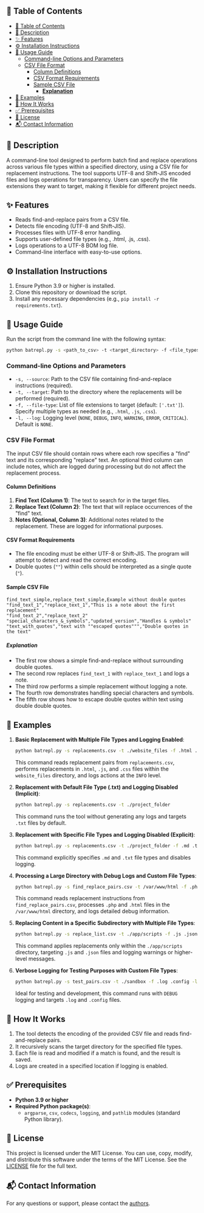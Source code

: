 ## 📖 Table of Contents

- [📖 Table of Contents](#-table-of-contents)
- [📝 Description](#-description)
- [✨ Features](#-features)
- [⚙️ Installation Instructions](#️-installation-instructions)
- [🚀 Usage Guide](#-usage-guide)
  - [Command-line Options and Parameters](#command-line-options-and-parameters)
  - [CSV File Format](#csv-file-format)
    - [Column Definitions](#column-definitions)
    - [CSV Format Requirements](#csv-format-requirements)
    - [Sample CSV File](#sample-csv-file)
      - [**Explanation**](#explanation)
- [📁 Examples](#-examples)
- [🔬 How It Works](#-how-it-works)
- [✅ Prerequisites](#-prerequisites)
- [📜 License](#-license)
- [📬 Contact Information](#-contact-information)

## 📝 Description

A command-line tool designed to perform batch find and replace operations across various file types within a specified directory, using a CSV file for replacement instructions. The tool supports UTF-8 and Shift-JIS encoded files and logs operations for transparency. Users can specify the file extensions they want to target, making it flexible for different project needs.

## ✨ Features

- Reads find-and-replace pairs from a CSV file.
- Detects file encoding (UTF-8 and Shift-JIS).
- Processes files with UTF-8 error handling.
- Supports user-defined file types (e.g., .html, .js, .css).
- Logs operations to a UTF-8 BOM log file.
- Command-line interface with easy-to-use options.

## ⚙️ Installation Instructions

1. Ensure Python 3.9 or higher is installed.
2. Clone this repository or download the script.
3. Install any necessary dependencies (e.g., `pip install -r requirements.txt`).

## 🚀 Usage Guide

Run the script from the command line with the following syntax:

```sh
python batrepl.py -s <path_to_csv> -t <target_directory> -f <file_types> -l <log_level>
```

### Command-line Options and Parameters

- `-s, --source`: Path to the CSV file containing find-and-replace instructions (required).
- `-t, --target`: Path to the directory where the replacements will be performed (required).
- `-f, --file-type`: List of file extensions to target (default: `['.txt']`). Specify multiple types as needed (e.g., `.html`, `.js`, `.css`).
- `-l, --log`: Logging level (`NONE`, `DEBUG`, `INFO`, `WARNING`, `ERROR`, `CRITICAL`). Default is `NONE`.

### CSV File Format

The input CSV file should contain rows where each row specifies a "find" text and its corresponding "replace" text. An optional third column can include notes, which are logged during processing but do not affect the replacement process.

#### Column Definitions

1. **Find Text (Column 1)**: The text to search for in the target files.
2. **Replace Text (Column 2)**: The text that will replace occurrences of the "find" text.
3. **Notes (Optional, Column 3)**: Additional notes related to the replacement. These are logged for informational purposes.

#### CSV Format Requirements

- The file encoding must be either UTF-8 or Shift-JIS. The program will attempt to detect and read the correct encoding.
- Double quotes (`""`) within cells should be interpreted as a single quote (`"`).

#### Sample CSV File

```csv
find_text_simple,replace_text_simple,Example without double quotes
"find_text_1","replace_text_1","This is a note about the first replacement"
"find_text_2","replace_text_2"
"special_characters_&_symbols","updated_version","Handles & symbols"
"text_with_quotes","text with ""escaped quotes""","Double quotes in the text"
```

##### **Explanation**

- The first row shows a simple find-and-replace without surrounding double quotes.
- The second row replaces `find_text_1` with `replace_text_1` and logs a note.
- The third row performs a simple replacement without logging a note.
- The fourth row demonstrates handling special characters and symbols.
- The fifth row shows how to escape double quotes within text using double double quotes.

## 📁 Examples

1. **Basic Replacement with Multiple File Types and Logging Enabled**:

    ```sh
    python batrepl.py -s replacements.csv -t ./website_files -f .html .js .css -l INFO
    ```

    This command reads replacement pairs from `replacements.csv`, performs replacements in `.html`, `.js`, and `.css` files within the `website_files` directory, and logs actions at the `INFO` level.

2. **Replacement with Default File Type (.txt) and Logging Disabled (Implicit)**:

    ```sh
    python batrepl.py -s replacements.csv -t ./project_folder
    ```

    This command runs the tool without generating any logs and targets `.txt` files by default.

3. **Replacement with Specific File Types and Logging Disabled (Explicit)**:

    ```sh
    python batrepl.py -s replacements.csv -t ./project_folder -f .md .txt -l NONE
    ```

    This command explicitly specifies `.md` and `.txt` file types and disables logging.

4. **Processing a Large Directory with Debug Logs and Custom File Types**:

    ```sh
    python batrepl.py -s find_replace_pairs.csv -t /var/www/html -f .php .html -l DEBUG
    ```

    This command reads replacement instructions from `find_replace_pairs.csv`, processes `.php` and `.html` files in the `/var/www/html` directory, and logs detailed debug information.

5. **Replacing Content in a Specific Subdirectory with Multiple File Types**:

    ```sh
    python batrepl.py -s replace_list.csv -t ./app/scripts -f .js .json -l WARNING
    ```

    This command applies replacements only within the `./app/scripts` directory, targeting `.js` and `.json` files and logging warnings or higher-level messages.

6. **Verbose Logging for Testing Purposes with Custom File Types**:

    ```sh
    python batrepl.py -s test_pairs.csv -t ./sandbox -f .log .config -l DEBUG
    ```

    Ideal for testing and development, this command runs with `DEBUG` logging and targets `.log` and `.config` files.

## 🔬 How It Works

1. The tool detects the encoding of the provided CSV file and reads find-and-replace pairs.
2. It recursively scans the target directory for the specified file types.
3. Each file is read and modified if a match is found, and the result is saved.
4. Logs are created in a specified location if logging is enabled.

## ✅ Prerequisites

- **Python 3.9 or higher**
- **Required Python package(s)**:
  - `argparse`, `csv`, `codecs`, `logging`, and `pathlib` modules (standard Python library).

## 📜 License

This project is licensed under the MIT License. You can use, copy, modify, and distribute this software under the terms of the MIT License. See the [LICENSE](LICENSE.md) file for the full text.

## 📬 Contact Information

For any questions or support, please contact the [authors](authors.md).
